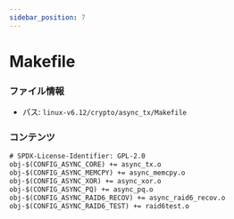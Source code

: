 ```yaml
---
sidebar_position: 7
---
```

# Makefile

### ファイル情報

- パス: `linux-v6.12/crypto/async_tx/Makefile`

### コンテンツ

```txt
# SPDX-License-Identifier: GPL-2.0
obj-$(CONFIG_ASYNC_CORE) += async_tx.o
obj-$(CONFIG_ASYNC_MEMCPY) += async_memcpy.o
obj-$(CONFIG_ASYNC_XOR) += async_xor.o
obj-$(CONFIG_ASYNC_PQ) += async_pq.o
obj-$(CONFIG_ASYNC_RAID6_RECOV) += async_raid6_recov.o
obj-$(CONFIG_ASYNC_RAID6_TEST) += raid6test.o

```
